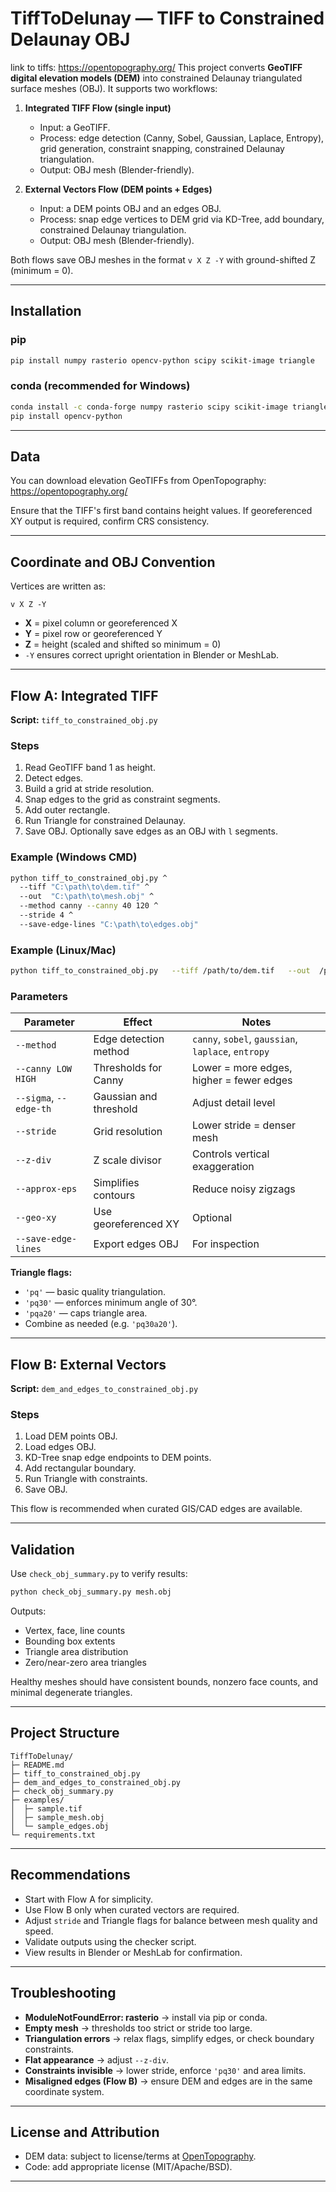 # TiffToDelunay — TIFF to Constrained Delaunay OBJ
link to tiffs: https://opentopography.org/
This project converts **GeoTIFF digital elevation models (DEM)** into constrained Delaunay triangulated surface meshes (OBJ). It supports two workflows:

1. **Integrated TIFF Flow (single input)**  
   - Input: a GeoTIFF.  
   - Process: edge detection (Canny, Sobel, Gaussian, Laplace, Entropy), grid generation, constraint snapping, constrained Delaunay triangulation.  
   - Output: OBJ mesh (Blender-friendly).  

2. **External Vectors Flow (DEM points + Edges)**  
   - Input: a DEM points OBJ and an edges OBJ.  
   - Process: snap edge vertices to DEM grid via KD-Tree, add boundary, constrained Delaunay triangulation.  
   - Output: OBJ mesh (Blender-friendly).  

Both flows save OBJ meshes in the format `v X Z -Y` with ground-shifted Z (minimum = 0).

---

## Installation

### pip
```bash
pip install numpy rasterio opencv-python scipy scikit-image triangle
```

### conda (recommended for Windows)
```bash
conda install -c conda-forge numpy rasterio scipy scikit-image triangle
pip install opencv-python
```

---

## Data

You can download elevation GeoTIFFs from OpenTopography:  
https://opentopography.org/

Ensure that the TIFF's first band contains height values. If georeferenced XY output is required, confirm CRS consistency.

---

## Coordinate and OBJ Convention

Vertices are written as:

```
v X Z -Y
```

- **X** = pixel column or georeferenced X  
- **Y** = pixel row or georeferenced Y  
- **Z** = height (scaled and shifted so minimum = 0)  
- `-Y` ensures correct upright orientation in Blender or MeshLab.

---

## Flow A: Integrated TIFF

**Script:** `tiff_to_constrained_obj.py`

### Steps
1. Read GeoTIFF band 1 as height.  
2. Detect edges.  
3. Build a grid at stride resolution.  
4. Snap edges to the grid as constraint segments.  
5. Add outer rectangle.  
6. Run Triangle for constrained Delaunay.  
7. Save OBJ. Optionally save edges as an OBJ with `l` segments.

### Example (Windows CMD)
```bash
python tiff_to_constrained_obj.py ^
  --tiff "C:\path\to\dem.tif" ^
  --out  "C:\path\to\mesh.obj" ^
  --method canny --canny 40 120 ^
  --stride 4 ^
  --save-edge-lines "C:\path\to\edges.obj"
```

### Example (Linux/Mac)
```bash
python tiff_to_constrained_obj.py   --tiff /path/to/dem.tif   --out  /path/to/mesh.obj   --method canny --canny 40 120   --stride 4   --save-edge-lines /path/to/edges.obj
```

### Parameters

| Parameter | Effect | Notes |
|-----------|--------|-------|
| `--method` | Edge detection method | `canny`, `sobel`, `gaussian`, `laplace`, `entropy` |
| `--canny LOW HIGH` | Thresholds for Canny | Lower = more edges, higher = fewer edges |
| `--sigma`, `--edge-th` | Gaussian and threshold | Adjust detail level |
| `--stride` | Grid resolution | Lower stride = denser mesh |
| `--z-div` | Z scale divisor | Controls vertical exaggeration |
| `--approx-eps` | Simplifies contours | Reduce noisy zigzags |
| `--geo-xy` | Use georeferenced XY | Optional |
| `--save-edge-lines` | Export edges OBJ | For inspection |

**Triangle flags:**  
- `'pq'` — basic quality triangulation.  
- `'pq30'` — enforces minimum angle of 30°.  
- `'pqa20'` — caps triangle area.  
- Combine as needed (e.g. `'pq30a20'`).

---

## Flow B: External Vectors

**Script:** `dem_and_edges_to_constrained_obj.py`

### Steps
1. Load DEM points OBJ.  
2. Load edges OBJ.  
3. KD-Tree snap edge endpoints to DEM points.  
4. Add rectangular boundary.  
5. Run Triangle with constraints.  
6. Save OBJ.

This flow is recommended when curated GIS/CAD edges are available.

---

## Validation

Use `check_obj_summary.py` to verify results:

```bash
python check_obj_summary.py mesh.obj
```

Outputs:
- Vertex, face, line counts  
- Bounding box extents  
- Triangle area distribution  
- Zero/near-zero area triangles

Healthy meshes should have consistent bounds, nonzero face counts, and minimal degenerate triangles.

---

## Project Structure

```
TiffToDelunay/
├─ README.md
├─ tiff_to_constrained_obj.py
├─ dem_and_edges_to_constrained_obj.py
├─ check_obj_summary.py
├─ examples/
│  ├─ sample.tif
│  ├─ sample_mesh.obj
│  └─ sample_edges.obj
└─ requirements.txt
```

---

## Recommendations

- Start with Flow A for simplicity.  
- Use Flow B only when curated vectors are required.  
- Adjust `stride` and Triangle flags for balance between mesh quality and speed.  
- Validate outputs using the checker script.  
- View results in Blender or MeshLab for confirmation.

---

## Troubleshooting

- **ModuleNotFoundError: rasterio** → install via pip or conda.  
- **Empty mesh** → thresholds too strict or stride too large.  
- **Triangulation errors** → relax flags, simplify edges, or check boundary constraints.  
- **Flat appearance** → adjust `--z-div`.  
- **Constraints invisible** → lower stride, enforce `'pq30'` and area limits.  
- **Misaligned edges (Flow B)** → ensure DEM and edges are in the same coordinate system.

---

## License and Attribution

- DEM data: subject to license/terms at [OpenTopography](https://opentopography.org/).  
- Code: add appropriate license (MIT/Apache/BSD).

---

